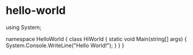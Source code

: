# hello-world
using System;

namespace HelloWorld
{
        class HiWorld
        {
                static void Main(string[] args)
                {
                        System.Console.WriteLine("Hello World!");
                }
        }
}

